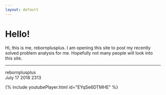 ```yaml
---
layout: default
---
```


# Hello!

Hi, this is me, rebornplusplus. I am opening this site to post my recently solved problem analysis for me. Hopefully not many people will look into this site.

* * *
rebornplusplus<br/>
July 17 2018 2313

{% include youtubePlayer.html id="EYqSe6DTMHE" %}
